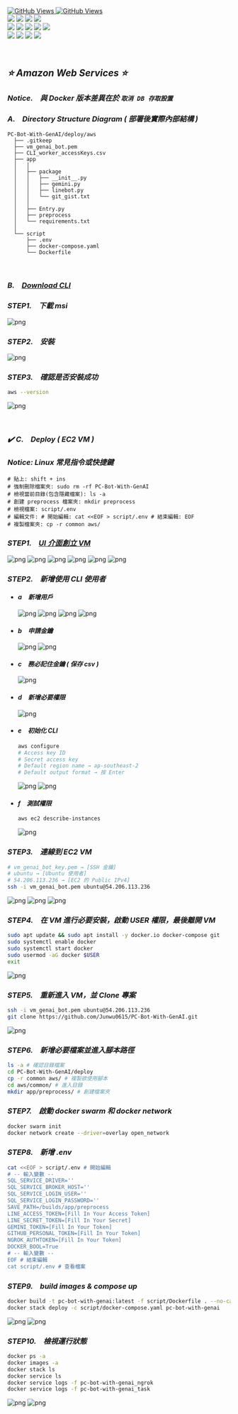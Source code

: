 <a href='https://github.com/Junwu0615/PC-Bot-With-GenAI'><img alt='GitHub Views' src='https://views.whatilearened.today/views/github/Junwu0615/PC-Bot-With-GenAI.svg'> 
<a href='https://github.com/Junwu0615/PC-Bot-With-GenAI'><img alt='GitHub Views' src='https://img.shields.io/badge/dynamic/json?color=success&label=Clone&query=count_total&url=https://gist.githubusercontent.com/Junwu0615/8c304a23bb8dad13ba9658dbaa3f806c/raw/PC-Bot-With-GenAI_clone.json&logo=github](https://github.com/Junwu0615/PC-Bot-With-GenAI'> <br>
[![](https://img.shields.io/badge/Project-GenAI_API-blue.svg?style=plastic)](https://github.com/Junwu0615/PC-Bot-With-GenAI) 
[![](https://img.shields.io/badge/Project-Docker-blue.svg?style=plastic)](https://github.com/Junwu0615/PC-Bot-With-GenAI)
[![](https://img.shields.io/badge/Language-Python_3.12.0-blue.svg?style=plastic)](https://www.python.org/) 
[![](https://img.shields.io/badge/Operating_System-Windows_10-blue.svg?style=plastic)](https://www.microsoft.com/zh-tw/software-download/windows10) <br>
[![](https://img.shields.io/badge/Platform-AWS-red.svg?style=plastic)](https://aws.amazon.com/) 
[![](https://img.shields.io/badge/Platform-Azure-red.svg?style=plastic)](https://azure.microsoft.com/zh-tw) 
[![](https://img.shields.io/badge/Platform-GCP-red.svg?style=plastic)](https://cloud.google.com/) 
[![](https://img.shields.io/badge/Platform-Linebot-red.svg?style=plastic)](https://developers.line.biz/zh-hant/) 
[![](https://img.shields.io/badge/Platform-Ngrok-red.svg?style=plastic)](https://ngrok.com/) <br>
[![](https://img.shields.io/badge/Database-SQL_Server-yellow.svg?style=plastic)](https://www.microsoft.com/zh-tw/sql-server/sql-server-downloads)
[![](https://img.shields.io/badge/Package-Google_Generativeai_0.8.3-green.svg?style=plastic)](https://pypi.org/project/google-generativeai/) 
[![](https://img.shields.io/badge/Package-Flask_3.0.0-green.svg?style=plastic)](https://pypi.org/project/Flask/) 
[![](https://img.shields.io/badge/Package-LineBot_SDK_3.5.1-green.svg?style=plastic)](https://pypi.org/project/line-bot-sdk/) 

<br>

## *⭐ Amazon Web Services ⭐*

### *Notice.　與 Docker 版本差異在於 `取消 DB 存取設置`*

### *A.　Directory Structure Diagram ( 部署後實際內部結構 )*
```commandline
PC-Bot-With-GenAI/deploy/aws
  ├── .gitkeep
  ├── vm_genai_bot.pem
  ├── CLI_worker_accessKeys.csv
  ├── app
  │   │
  │   ├── package
  │   │   ├── __init__.py
  │   │   ├── gemini.py
  │   │   ├── linebot.py
  │   │   └── git_gist.txt
  │   │
  │   ├── Entry.py
  │   ├── preprocess
  │   └── requirements.txt
  │
  └── script
      ├── .env
      ├── docker-compose.yaml
      └── Dockerfile
```

<br>

### *B.　[Download CLI](https://docs.aws.amazon.com/cli/latest/userguide/getting-started-install.html)*
### *STEP1.　下載 msi*
![png](../sample/aws_cli_00.PNG)

### *STEP2.　安裝*
![png](../sample/aws_cli_01.PNG)

### *STEP3.　確認是否安裝成功*
```bash
aws --version
```
![png](../sample/aws_cli_02.PNG)

<br>

### *✔️ C.　Deploy ( EC2 VM )*

### *Notice: Linux 常見指令或快捷鍵*
```Text
# 貼上: shift + ins
# 強制刪除檔案夾: sudo rm -rf PC-Bot-With-GenAI
# 檢視當前目錄(包含隱藏檔案): ls -a
# 創建 preprocess 檔案夾: mkdir preprocess
# 檢視檔案: script/.env
# 編輯文件: # 開始編輯: cat <<EOF > script/.env # 結束編輯: EOF
# 複製檔案夾: cp -r common aws/
```

### *STEP1.　[UI 介面創立 VM](https://aws.amazon.com/)*
![png](../sample/aws_vm_00.PNG)
![png](../sample/aws_vm_01.PNG)
![png](../sample/aws_vm_02.PNG)
![png](../sample/aws_vm_03.PNG)
![png](../sample/aws_vm_04.PNG)
![png](../sample/aws_vm_05.PNG)

### *STEP2.　新增使用 CLI 使用者*
- #### *a　新增用戶*
    ![png](../sample/aws_user_00.PNG)
    ![png](../sample/aws_user_01.PNG)
    ![png](../sample/aws_user_02.PNG)
    ![png](../sample/aws_user_03.PNG)

- #### *b　申請金鑰*
    ![png](../sample/aws_user_04.PNG)
    ![png](../sample/aws_user_05.PNG)

- #### *c　務必記住金鑰 ( 保存 csv )*
    ![png](../sample/aws_user_06.PNG)

- #### *d　新增必要權限*
    ![png](../sample/aws_user_07.PNG)

- #### *e　初始化 CLI*
    ```bash
    aws configure
    # Access key ID
    # Secret access key
    # Default region name → ap-southeast-2
    # Default output format → 按 Enter
    ```
    ![png](../sample/aws_user_08.PNG)
    ![png](../sample/aws_user_09.PNG)

- #### *f　測試權限*
    ```bash
    aws ec2 describe-instances
    ```
    ![png](../sample/aws_user_10.PNG)

### *STEP3.　連線到 EC2 VM*
```bash
# vm_genai_bot_key.pem → [SSH 金鑰]
# ubuntu → [Ubuntu 使用者]
# 54.206.113.236 → [EC2 的 Public IPv4]
ssh -i vm_genai_bot.pem ubuntu@54.206.113.236
```
![png](../sample/aws_vm_06.PNG)
![png](../sample/aws_vm_07.PNG)
![png](../sample/aws_vm_08.PNG)

### *STEP4.　在 VM 進行必要安裝，啟動 USER 權限，最後離開 VM*
```bash
sudo apt update && sudo apt install -y docker.io docker-compose git
sudo systemctl enable docker
sudo systemctl start docker
sudo usermod -aG docker $USER
exit
```
![png](../sample/aws_vm_09.PNG)

### *STEP5.　重新進入 VM，並 Clone 專案*
```bash
ssh -i vm_genai_bot.pem ubuntu@54.206.113.236
git clone https://github.com/Junwu0615/PC-Bot-With-GenAI.git
```
![png](../sample/aws_vm_10.PNG)

### *STEP6.　新增必要檔案並進入腳本路徑*
```bash
ls -a # 確認目錄檔案
cd PC-Bot-With-GenAI/deploy
cp -r common aws/ # 複製欲使用腳本
cd aws/common/ # 進入目錄
mkdir app/preprocess/ # 創建檔案夾
```

### *STEP7.　啟動 docker swarm 和 docker network*
```bash
docker swarm init
docker network create --driver=overlay open_network
```

### *STEP8.　新增 .env*
```bash
cat <<EOF > script/.env # 開始編輯
# -- 輸入變數 --
SQL_SERVICE_DRIVER=''
SQL_SERVICE_BROKER_HOST=''
SQL_SERVICE_LOGIN_USER=''
SQL_SERVICE_LOGIN_PASSWORD=''
SAVE_PATH=/builds/app/preprocess
LINE_ACCESS_TOKEN=[Fill In Your Access Token]
LINE_SECRET_TOKEN=[Fill In Your Secret]
GEMINI_TOKEN=[Fill In Your Token]
GITHUB_PERSONAL_TOKEN=[Fill In Your Token]
NGROK_AUTHTOKEN=[Fill In Your Token]
DOCKER_BOOL=True
# -- 輸入變數 --
EOF # 結束編輯
cat script/.env # 查看檔案
```

### *STEP9.　build images & compose up*
```bash
docker build -t pc-bot-with-genai:latest -f script/Dockerfile . --no-cache
docker stack deploy -c script/docker-compose.yaml pc-bot-with-genai
```
![png](../sample/aws_vm_11.PNG)
![png](../sample/aws_vm_12.PNG)

### *STEP10.　檢視運行狀態*
```bash
docker ps -a
docker images -a
docker stack ls
docker service ls
docker service logs -f pc-bot-with-genai_ngrok
docker service logs -f pc-bot-with-genai_task
```
![png](../sample/aws_vm_13.PNG)
![png](../sample/aws_vm_14.PNG)